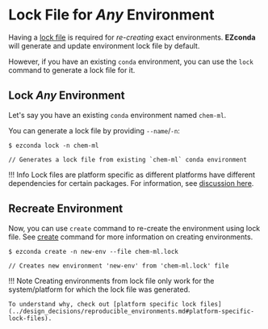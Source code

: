 # Lock File for *Any* Environment

Having a [lock file](../design_decisions/lockfile.md) is required for *re-creating* exact environments. **EZconda** will generate and update environment lock file by default.

However, if you have an existing `conda` environment, you can use the `lock` command to generate a lock file for it.

## Lock *Any* Environment

Let's say you have an existing `conda` environment named `chem-ml`.

You can generate a lock file by providing `--name`/`-n`: 

<div class="termy">

```console
$ ezconda lock -n chem-ml

// Generates a lock file from existing `chem-ml` conda environment
```
</div>

!!! Info
    Lock files are platform specific as different platforms have different dependencies for certain packages. For information, see [discussion here](../design_decisions/reproducible_environments.md#platform-specific-lock-files).

## Recreate Environment

Now, you can use `create` command to re-create the environment using lock file. See [create](./create_new_env_from_lockfile.md) command for more information on creating environments.


<div class="termy">

```console
$ ezconda create -n new-env --file chem-ml.lock

// Creates new environment 'new-env' from 'chem-ml.lock' file
```
</div>

!!! Note
    Creating environments from lock file only work for the system/platform for which the lock file was generated.
    
    To understand why, check out [platform specific lock files](../design_decisions/reproducible_environments.md#platform-specific-lock-files).

